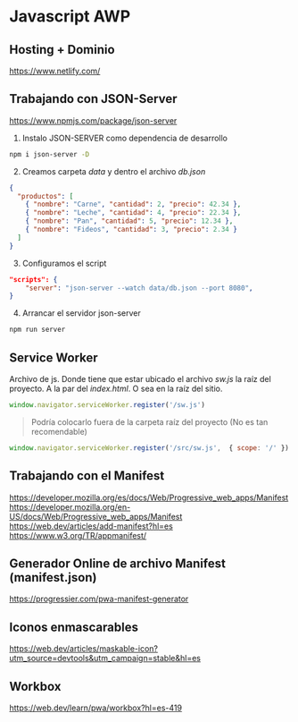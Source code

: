 # Javascript AWP

## Hosting + Dominio

<https://www.netlify.com/>

## Trabajando con JSON-Server

<https://www.npmjs.com/package/json-server>

1. Instalo JSON-SERVER como dependencia de desarrollo

```sh
npm i json-server -D
```

2. Creamos carpeta *data* y dentro el archivo *db.json*

```json
{
  "productos": [
    { "nombre": "Carne", "cantidad": 2, "precio": 42.34 },
    { "nombre": "Leche", "cantidad": 4, "precio": 22.34 },
    { "nombre": "Pan", "cantidad": 5, "precio": 12.34 },
    { "nombre": "Fideos", "cantidad": 3, "precio": 2.34 }
  ]
}
```

3. Configuramos el script

```json
"scripts": {
    "server": "json-server --watch data/db.json --port 8080",
}
```

4. Arrancar el servidor json-server

```sh
npm run server
```

## Service Worker
Archivo de js. Donde tiene que estar ubicado el archivo *sw.js* la raíz del proyecto. A la par del *index.html*. O sea en la raíz del sitio.

```js
window.navigator.serviceWorker.register('/sw.js')
```


> Podría colocarlo fuera de la carpeta raíz del proyecto (No es tan recomendable)

```js
window.navigator.serviceWorker.register('/src/sw.js',  { scope: '/' })
```

## Trabajando con el Manifest

<https://developer.mozilla.org/es/docs/Web/Progressive_web_apps/Manifest>
<https://developer.mozilla.org/en-US/docs/Web/Progressive_web_apps/Manifest>
<https://web.dev/articles/add-manifest?hl=es>
<https://www.w3.org/TR/appmanifest/>

## Generador Online de archivo Manifest (manifest.json)
<https://progressier.com/pwa-manifest-generator>

## Iconos enmascarables

<https://web.dev/articles/maskable-icon?utm_source=devtools&utm_campaign=stable&hl=es>

## Workbox

<https://web.dev/learn/pwa/workbox?hl=es-419>